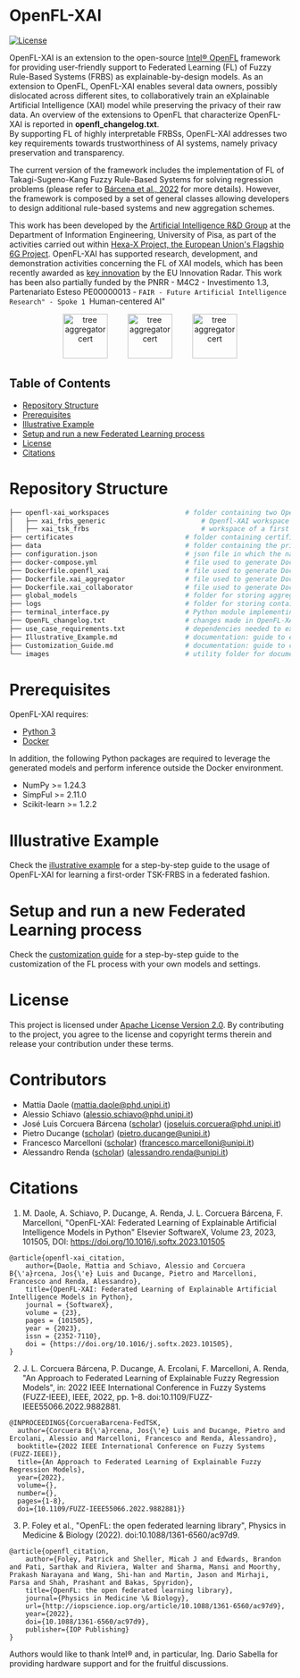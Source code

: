 # OpenFL-XAI

[![License](https://img.shields.io/badge/License-Apache%202.0-brightgreen.svg)](https://opensource.org/licenses/Apache-2.0)
<!--[![Citation](https://img.shields.io/badge/cite-citation-brightgreen)](#)-->

OpenFL-XAI is an extension to the open-source [Intel® OpenFL][openfl] framework for providing user-friendly support to Federated Learning (FL) of Fuzzy Rule-Based Systems (FRBS) as explainable-by-design models.
As an extension to OpenFL, OpenFL-XAI enables several data owners, possibly dislocated across different sites, to collaboratively train an eXplainable Artificial Intelligence (XAI) model while preserving the privacy of their raw data. An overview of the extensions to OpenFL that characterize OpenFL-XAI is reported in **openfl_changelog.txt**. <br/>
By supporting FL of highly interpretable FRBSs, OpenFL-XAI addresses two key requirements towards trustworthiness of AI systems, namely privacy preservation and transparency.

The current version of the framework includes the implementation of FL of Takagi-Sugeno-Kang Fuzzy Rule-Based Systems for solving regression problems (please refer to [Bárcena et al., 2022][Barcena2022] for more details). However, the framework is composed by a set of general classes allowing developers to design additional rule-based systems and new aggregation schemes.

This work has been developed by the [Artificial Intelligence R&D Group][ai_rnd_group] at the Department of Information Engineering, University of Pisa, as part of the activities carried out within [Hexa-X Project, the European Union's Flagship 6G Project][hexa]. OpenFL-XAI has supported research, development, and demonstration activities concerning the FL of XAI models, which has been recently awarded as [key innovation][inno] by the EU Innovation Radar. This work has been also partially funded by the PNRR - M4C2 - Investimento 1.3, Partenariato Esteso PE00000013 - ``FAIR - Future Artificial Intelligence Research" - Spoke 1 ``Human-centered AI"

<p align="center">
	<img src="./images/hexa-x_logo_color_large.png" alt="tree aggregator cert" style="height: 80px">
	&emsp;&emsp;
	<img src="./images/logo-DII.png" alt="tree aggregator cert" style="height: 80px">
	&emsp;&emsp;
	<img src="./images/logo_fair.png" alt="tree aggregator cert" style="height: 80px">
</p>

## Table of Contents

- [Repository Structure](#repository-structure)
- [Prerequisites](#prerequisites)
- [Illustrative Example](#illustrative-example)
- [Setup and run a new Federated Learning process](#setup-and-run-a-new-federated-learning-process)
- [License](#license)
- [Citations](#citations)

# Repository Structure

```bash
├── openfl-xai_workspaces                   # folder containing two OpenFL workspaces, namely:
│   ├── xai_frbs_generic                    	# Openfl-XAI workspace template containing all the customized classes to enable FL of XAI models.
│   ├── xai_tsk_frbs                        	# workspace of a first order TSK-FRBS, based on the Openfl-XAI workspace. This workspace is used in the Illustrative Example.
├── certificates                            # folder containing certificates used by Aggregator and Collaborators to prove their identity.
├── data                                    # folder containing the private data of the Collaborators, to be used for local model training.
├── configuration.json                      # json file in which the name of the XAI model to be used is specified.
├── docker-compose.yml                      # file used to generate Docker images to deploy Openfl-XAI components in Docker containers.
├── Dockerfile.openfl_xai                   # file used to generate Docker images to deploy Openfl-XAI components in Docker containers.
├── Dockerfile.xai_aggregator               # file used to generate Docker images to deploy Openfl-XAI components in Docker containers.
├── Dockerfile.xai_collaborator             # file used to generate Docker images to deploy Openfl-XAI components in Docker containers.
├── global_models                           # folder for storing aggregated model.
├── logs                                    # folder for storing containers logs.
├── terminal_interface.py                   # Python module implementing a command line interface for executing the Illustrative Example.
├── OpenFL_changelog.txt                    # changes made in OpenFL-XAI as extension of the OpenFL base components.
├── use_case_requirements.txt               # dependencies needed to execute the Illustrative Example. These requirements are installed in the Docker images.
├── Illustrative_Example.md                 # documentation: guide to execute an illustrative example for FL of first-order TSK-FRBS.
├── Customization_Guide.md                  # documentation: guide to customize FL process with your own models and settings.
└── images                                  # utility folder for documentation images.
```




# Prerequisites

OpenFL-XAI requires:

- [Python 3](https://www.python.org/downloads/)
- [Docker](https://docs.docker.com/engine/install/)

In addition, the following Python packages are required to leverage the generated models and perform inference outside the Docker environment.

- NumPy >= 1.24.3
- SimpFul >= 2.11.0
- Scikit-learn >= 1.2.2

# Illustrative Example
Check the [illustrative example][IllustrativeExample] for a step-by-step guide to the usage of OpenFL-XAI for learning a first-order TSK-FRBS in a federated fashion. 

# Setup and run a new Federated Learning process
Check the [customization guide][CustomizationGuide] for a step-by-step guide to the customization of the FL process with your own models and settings.

# License
This project is licensed under [Apache License Version 2.0][License]. By contributing to the project, you agree to the license and copyright terms therein and release your contribution under these terms.

# Contributors
- Mattia Daole (mattia.daole@phd.unipi.it)
- Alessio Schiavo (alessio.schiavo@phd.unipi.it)
- José Luis Corcuera Bárcena ([scholar](https://scholar.google.it/citations?user=dasDbcAAAAAJ)) (joseluis.corcuera@phd.unipi.it)
- Pietro Ducange ([scholar](https://scholar.google.it/citations?user=HCgZqXEAAAAJ)) (pietro.ducange@unipi.it)
- Francesco Marcelloni ([scholar](https://scholar.google.it/citations?user=_EkQr2QAAAAJ)) (francesco.marcelloni@unipi.it)
- Alessandro Renda ([scholar](https://scholar.google.it/citations?user=13nYgdUAAAAJ)) (alessandro.renda@unipi.it)

# Citations
1. M. Daole, A. Schiavo, P. Ducange, A. Renda, J. L. Corcuera Bárcena, F. Marcelloni, "OpenFL-XAI: Federated Learning of Explainable Artificial Intelligence Models in Python" Elsevier SoftwareX, Volume 23, 2023, 101505, DOI: https://doi.org/10.1016/j.softx.2023.101505

```
@article{openfl-xai_citation,
	author={Daole, Mattia and Schiavo, Alessio and Corcuera B{\'a}rcena, Jos{\'e} Luis and Ducange, Pietro and Marcelloni, Francesco and Renda, Alessandro},
	title={OpenFL-XAI: Federated Learning of Explainable Artificial Intelligence Models in Python},
	journal = {SoftwareX},
	volume = {23},
	pages = {101505},
	year = {2023},
	issn = {2352-7110},
	doi = {https://doi.org/10.1016/j.softx.2023.101505},
}
```

2.  J. L. Corcuera Bárcena, P. Ducange, A. Ercolani, F. Marcelloni, A. Renda, "An Approach to Federated Learning of Explainable Fuzzy Regression Models", in: 2022 IEEE International Conference  in Fuzzy Systems (FUZZ-IEEE), IEEE, 2022, pp. 1–8. doi:10.1109/FUZZ-IEEE55066.2022.9882881.

```
@INPROCEEDINGS{CorcueraBarcena-FedTSK,   
  author={Corcuera B{\'a}rcena, Jos{\'e} Luis and Ducange, Pietro and Ercolani, Alessio and Marcelloni, Francesco and Renda, Alessandro},   
  booktitle={2022 IEEE International Conference on Fuzzy Systems (FUZZ-IEEE)},   
  title={An Approach to Federated Learning of Explainable Fuzzy Regression Models},   
  year={2022},   
  volume={},
  number={},
  pages={1-8},
  doi={10.1109/FUZZ-IEEE55066.2022.9882881}}
```

3. P. Foley et al., "OpenFL: the open federated learning library", Physics in Medicine & Biology (2022). doi:10.1088/1361-6560/ac97d9.
```
@article{openfl_citation,
	author={Foley, Patrick and Sheller, Micah J and Edwards, Brandon and Pati, Sarthak and Riviera, Walter and Sharma, Mansi and Moorthy, Prakash Narayana and Wang, Shi-han and Martin, Jason and Mirhaji, Parsa and Shah, Prashant and Bakas, Spyridon},
	title={OpenFL: the open federated learning library},
	journal={Physics in Medicine \& Biology},
	url={http://iopscience.iop.org/article/10.1088/1361-6560/ac97d9},
	year={2022},
	doi={10.1088/1361-6560/ac97d9},
	publisher={IOP Publishing}
}
```
Authors would like to thank Intel® and, in particular, Ing. Dario Sabella for providing hardware support and for the fruitful discussions.

[inno]: https://www.innoradar.eu/innovation/45988
[CustomizationGuide]: Customization_Guide.md
[IllustrativeExample]: Illustrative_Example.md
[License]: LICENSE
[Barcena2022]: https://ieeexplore.ieee.org/document/9882881
[docker-engine-setup]: https://docs.docker.com/engine/install/ubuntu/#install-docker-engine 
[hexa]: https://hexa-x.eu/
[docker-docs]:https://docs.docker.com/get-started/
[docker-file]:https://docs.docker.com/engine/reference/builder/
[docker-compose]: https://docs.docker.com/compose/
[keel]:http://www.keel.es/
[openfl]: https://github.com/securefederatedai/openfl
[openfl-docs]: https://openfl.readthedocs.io/en/latest/index.html
[ai_rnd_group]: http://ai.dii.unipi.it/
